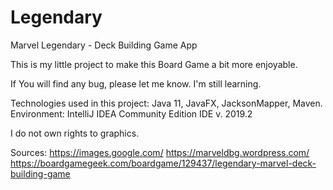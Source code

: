 # Legendary
Marvel Legendary - Deck Building Game App

This is my little project to make this Board Game a bit more enjoyable.

If You will find any bug, please let me know. I'm still learning.

Technologies used in this project: Java 11, JavaFX, JacksonMapper, Maven.
Environment: IntelliJ IDEA Community Edition IDE  v. 2019.2

I do not own rights to graphics. 

Sources:
https://images.google.com/
https://marveldbg.wordpress.com/
https://boardgamegeek.com/boardgame/129437/legendary-marvel-deck-building-game
